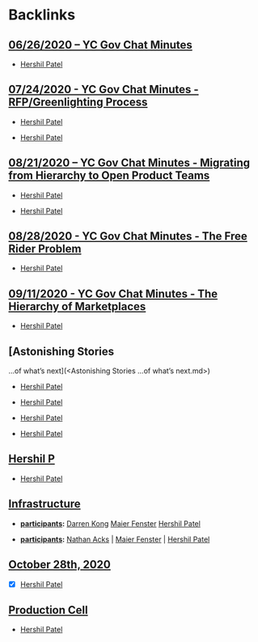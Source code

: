 
# Backlinks
## [06/26/2020 – YC Gov Chat Minutes](<06/26/2020 – YC Gov Chat Minutes.md>)
- [Hershil Patel](<Hershil Patel.md>)

## [07/24/2020 - YC Gov Chat Minutes - RFP/Greenlighting Process](<07/24/2020 - YC Gov Chat Minutes - RFP/Greenlighting Process.md>)
- [Hershil Patel](<Hershil Patel.md>)

- [Hershil Patel](<Hershil Patel.md>)

## [08/21/2020 – YC Gov Chat Minutes - Migrating from Hierarchy to Open Product Teams](<08/21/2020 – YC Gov Chat Minutes - Migrating from Hierarchy to Open Product Teams.md>)
- [Hershil Patel](<Hershil Patel.md>)

- [Hershil Patel](<Hershil Patel.md>)

## [08/28/2020 - YC Gov Chat Minutes - The Free Rider Problem](<08/28/2020 - YC Gov Chat Minutes - The Free Rider Problem.md>)
- [Hershil Patel](<Hershil Patel.md>)

## [09/11/2020 - YC Gov Chat Minutes - The Hierarchy of Marketplaces](<09/11/2020 - YC Gov Chat Minutes - The Hierarchy of Marketplaces.md>)
- [Hershil Patel](<Hershil Patel.md>)

## [Astonishing Stories
...of what’s next](<Astonishing Stories
...of what’s next.md>)
- [Hershil Patel](<Hershil Patel.md>)

- [Hershil Patel](<Hershil Patel.md>)

- [Hershil Patel](<Hershil Patel.md>)

- [Hershil Patel](<Hershil Patel.md>)

## [Hershil P ](<Hershil P .md>)
- [Hershil Patel](<Hershil Patel.md>)

## [Infrastructure](<Infrastructure.md>)
- **[participants](<participants.md>):** [Darren Kong](<Darren Kong.md>) [Maier Fenster](<Maier Fenster.md>) [Hershil Patel](<Hershil Patel.md>)

- **[participants](<participants.md>):** [Nathan Acks](<Nathan Acks.md>) | [Maier Fenster](<Maier Fenster.md>) | [Hershil Patel](<Hershil Patel.md>)

## [October 28th, 2020](<October 28th, 2020.md>)
- [x] [Hershil Patel](<Hershil Patel.md>)

## [Production Cell](<Production Cell.md>)
- [Hershil Patel](<Hershil Patel.md>)

